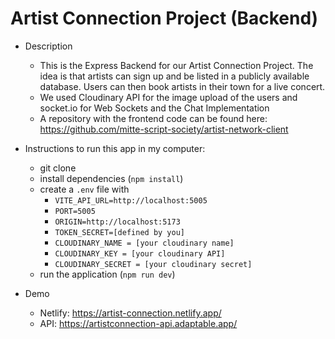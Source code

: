 # Artist Connection Project (Backend)

- Description
  - This is the Express Backend for our Artist Connection Project. The idea is that artists can sign up and be listed in a publicly available database. Users can then book artists in their town for a live concert.
  - We used Cloudinary API for the image upload of the users and socket.io for Web Sockets and the Chat Implementation
  - A repository with the frontend code can be found here: https://github.com/mitte-script-society/artist-network-client

- Instructions to run this app in my computer:
  - git clone
  - install dependencies (`npm install`)
  - create a `.env` file with
    - `VITE_API_URL=http://localhost:5005`
    - `PORT=5005`
    - `ORIGIN=http://localhost:5173`
    - `TOKEN_SECRET=[defined by you]`
    - `CLOUDINARY_NAME = [your cloudinary name]`
    - `CLOUDINARY_KEY = [your cloudinary API]`
    - `CLOUDINARY_SECRET = [your cloudinary secret]`
  - run the application (`npm run dev`)

- Demo
  - Netlify: https://artist-connection.netlify.app/
  - API: https://artistconnection-api.adaptable.app/